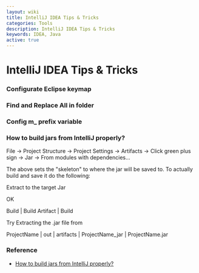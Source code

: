 ```yaml
---
layout: wiki
title: IntelliJ IDEA Tips & Tricks
categories: Tools
description: IntelliJ IDEA Tips & Tricks
keywords: IDEA, Java
active: true
---
```


# IntelliJ IDEA Tips & Tricks

### Configurate Eclipse keymap

### Find and Replace All in folder

### Config m_ prefix variable

### How to build jars from IntelliJ properly?

File -> Project Structure -> Project Settings -> Artifacts -> Click green plus sign -> Jar -> From modules with dependencies...

The above sets the "skeleton" to where the jar will be saved to. To actually build and save it do the following:

Extract to the target Jar

OK

Build | Build Artifact | Build

Try Extracting the .jar file from

ProjectName | out | artifacts | ProjectName_jar | ProjectName.jar

### Reference

* [How to build jars from IntelliJ properly?](https://stackoverflow.com/questions/1082580/how-to-build-jars-from-intellij-properly)

